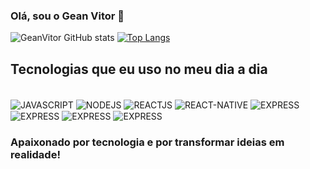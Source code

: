 ### Olá, sou o Gean Vitor 👋

![GeanVitor GitHub stats](https://github-readme-stats.vercel.app/api?username=GeanVitor&show_icons=true)
[![Top Langs](https://github-readme-stats.vercel.app/api/top-langs/?username=GeanVitor&theme=dracula)](https://github.com/GeanVitor/github-readme-stats)

## Tecnologias que eu uso no meu dia a dia
<div style="display: inline_block" theme=dracula><br/>
<img align="center" alt="JAVASCRIPT" src="https://img.shields.io/badge/JavaScript-323330?style=for-the-badge&logo=javascript&logoColor=F7DF1E"/>
<img align="center" alt="NODEJS" src="https://img.shields.io/badge/Node.js-43853D?style=for-the-badge&logo=node.js&logoColor=white"/>
<img align="center" alt="REACTJS" src="https://img.shields.io/badge/React-20232A?style=for-the-badge&logo=react&logoColor=61DAFB"/>
<img align="center" alt="REACT-NATIVE" src="https://img.shields.io/badge/React_Native-20232A?style=for-the-badge&logo=react&logoColor=61DAFB"/>
<img align="center" alt="EXPRESS" src="https://img.shields.io/badge/Express.js-404D59?style=for-the-badge"/>
<img align="center" alt="EXPRESS" src="https://img.shields.io/badge/C%23-239120?style=for-the-badge&logo=c-sharp&logoColor=white"/>
<img align="center" alt="EXPRESS" src="https://img.shields.io/badge/Bootstrap-563D7C?style=for-the-badge&logo=bootstrap&logoColor=white"/>
<img align="center" alt="EXPRESS" src="https://img.shields.io/badge/MongoDB-4EA94B?style=for-the-badge&logo=mongodb&logoColor=white"/>
</div>

### Apaixonado por tecnologia e por transformar ideias em realidade!
